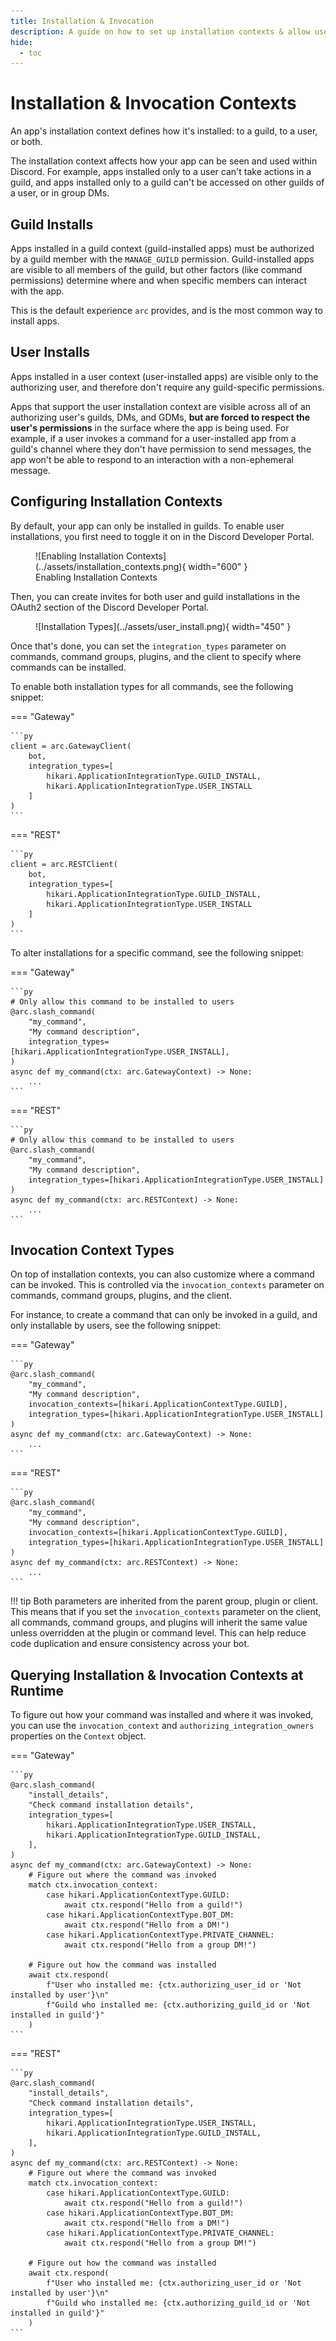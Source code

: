 ```yaml
---
title: Installation & Invocation
description: A guide on how to set up installation contexts & allow user installs in arc
hide:
  - toc
---
```


# Installation & Invocation Contexts

An app's installation context defines how it's installed: to a guild, to a user, or both.

The installation context affects how your app can be seen and used within Discord. For example, apps installed only to a user can't take actions in a guild, and apps installed only to a guild can't be accessed on other guilds of a user, or in group DMs.

## Guild Installs

Apps installed in a guild context (guild-installed apps) must be authorized by a guild member with the `MANAGE_GUILD` permission. Guild-installed apps are visible to all members of the guild, but other factors (like command permissions) determine where and when specific members can interact with the app.

This is the default experience `arc` provides, and is the most common way to install apps.

## User Installs

Apps installed in a user context (user-installed apps) are visible only to the authorizing user, and therefore don't require any guild-specific permissions.

Apps that support the user installation context are visible across all of an authorizing user's guilds, DMs, and GDMs, **but are forced to respect the user's permissions** in the surface where the app is being used. For example, if a user invokes a command for a user-installed app from a guild's channel where they don't have permission to send messages, the app won't be able to respond to an interaction with a non-ephemeral message.

## Configuring Installation Contexts

By default, your app can only be installed in guilds. To enable user installations, you first need to toggle it on in the Discord Developer Portal.

<figure markdown>
  ![Enabling Installation Contexts](../assets/installation_contexts.png){ width="600" }
  <figcaption>Enabling Installation Contexts</figcaption>
</figure>

Then, you can create invites for both user and guild installations in the OAuth2 section of the Discord Developer Portal.

<figure markdown>
  ![Installation Types](../assets/user_install.png){ width="450" }
  <figcaption></figcaption>
</figure>

Once that's done, you can set the `integration_types` parameter on commands, command groups, plugins, and the client to specify where commands can be installed.

To enable both installation types for all commands, see the following snippet:

=== "Gateway"

    ```py
    client = arc.GatewayClient(
        bot,
        integration_types=[
            hikari.ApplicationIntegrationType.GUILD_INSTALL,
            hikari.ApplicationIntegrationType.USER_INSTALL
        ]
    )
    ```

=== "REST"

    ```py
    client = arc.RESTClient(
        bot,
        integration_types=[
            hikari.ApplicationIntegrationType.GUILD_INSTALL,
            hikari.ApplicationIntegrationType.USER_INSTALL
        ]
    )
    ```

To alter installations for a specific command, see the following snippet:

=== "Gateway"

    ```py
    # Only allow this command to be installed to users
    @arc.slash_command(
        "my_command",
        "My command description",
        integration_types=[hikari.ApplicationIntegrationType.USER_INSTALL],
    )
    async def my_command(ctx: arc.GatewayContext) -> None:
        ...
    ```

=== "REST"

    ```py
    # Only allow this command to be installed to users
    @arc.slash_command(
        "my_command",
        "My command description",
        integration_types=[hikari.ApplicationIntegrationType.USER_INSTALL]
    )
    async def my_command(ctx: arc.RESTContext) -> None:
        ...
    ```

## Invocation Context Types

On top of installation contexts, you can also customize where a command can be invoked. This is controlled via the `invocation_contexts` parameter on commands, command groups, plugins, and the client.

For instance, to create a command that can only be invoked in a guild, and only installable by users, see the following snippet:

=== "Gateway"

    ```py
    @arc.slash_command(
        "my_command",
        "My command description",
        invocation_contexts=[hikari.ApplicationContextType.GUILD],
        integration_types=[hikari.ApplicationIntegrationType.USER_INSTALL]
    )
    async def my_command(ctx: arc.GatewayContext) -> None:
        ...
    ```

=== "REST"

    ```py
    @arc.slash_command(
        "my_command",
        "My command description",
        invocation_contexts=[hikari.ApplicationContextType.GUILD],
        integration_types=[hikari.ApplicationIntegrationType.USER_INSTALL]
    )
    async def my_command(ctx: arc.RESTContext) -> None:
        ...
    ```

!!! tip
    Both parameters are inherited from the parent group, plugin or client. This means that if you set the `invocation_contexts` parameter on the client, all commands, command groups, and plugins will inherit
    the same value unless overridden at the plugin or command level. This can help reduce code duplication and ensure consistency across your bot.

## Querying Installation & Invocation Contexts at Runtime

To figure out how your command was installed and where it was invoked, you can use the `invocation_context` and `authorizing_integration_owners` properties on the `Context` object.

=== "Gateway"

    ```py
    @arc.slash_command(
        "install_details",
        "Check command installation details",
        integration_types=[
            hikari.ApplicationIntegrationType.USER_INSTALL,
            hikari.ApplicationIntegrationType.GUILD_INSTALL,
        ],
    )
    async def my_command(ctx: arc.GatewayContext) -> None:
        # Figure out where the command was invoked
        match ctx.invocation_context:
            case hikari.ApplicationContextType.GUILD:
                await ctx.respond("Hello from a guild!")
            case hikari.ApplicationContextType.BOT_DM:
                await ctx.respond("Hello from a DM!")
            case hikari.ApplicationContextType.PRIVATE_CHANNEL:
                await ctx.respond("Hello from a group DM!")

        # Figure out how the command was installed
        await ctx.respond(
            f"User who installed me: {ctx.authorizing_user_id or 'Not installed by user'}\n"
            f"Guild who installed me: {ctx.authorizing_guild_id or 'Not installed in guild'}"
        )
    ```

=== "REST"

    ```py
    @arc.slash_command(
        "install_details",
        "Check command installation details",
        integration_types=[
            hikari.ApplicationIntegrationType.USER_INSTALL,
            hikari.ApplicationIntegrationType.GUILD_INSTALL,
        ],
    )
    async def my_command(ctx: arc.RESTContext) -> None:
        # Figure out where the command was invoked
        match ctx.invocation_context:
            case hikari.ApplicationContextType.GUILD:
                await ctx.respond("Hello from a guild!")
            case hikari.ApplicationContextType.BOT_DM:
                await ctx.respond("Hello from a DM!")
            case hikari.ApplicationContextType.PRIVATE_CHANNEL:
                await ctx.respond("Hello from a group DM!")

        # Figure out how the command was installed
        await ctx.respond(
            f"User who installed me: {ctx.authorizing_user_id or 'Not installed by user'}\n"
            f"Guild who installed me: {ctx.authorizing_guild_id or 'Not installed in guild'}"
        )
    ```
